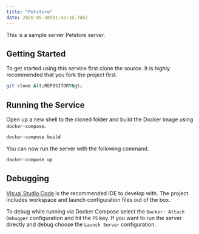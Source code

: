 ```yaml
---
title: "Petstore"
date: 2020-05-30T01:43:16.746Z
---
```


This is a sample server Petstore server.

## Getting Started

To get started using this service first clone the source. It is highly recommended that you fork the project first.

```bash
git clone &lt;REPOSITORY&gt;
```

## Running the Service

Open up a new shell to the cloned folder and build the Docker image using `docker-compose`.

```bash
docker-compose build
```

You can now run the server with the following command.

```bash
docker-compose up
```

## Debugging

[Visual Studio Code](https://code.visualstudio.com/) is the recommended IDE to develop with. The project includes workspace and launch configuration files out of the box.

To debug while running via Docker Compose select the `Docker: Attach Debugger` configuration and hit the `F5` key. If you want to run the server directly and debug choose the `Launch Server` configuration.